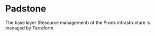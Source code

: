 
# Padstone

The base layer (Resource management) of the Pixxis infrastructure is managed by Terraform.
